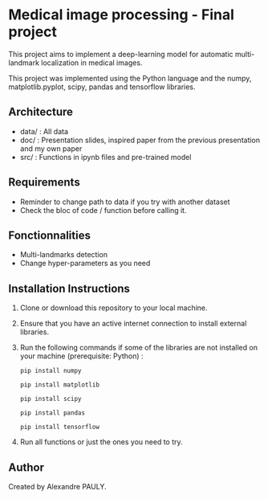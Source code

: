 # Medical image processing - Final project

This project aims to implement a deep-learning model for automatic multi-landmark localization in medical images.

This project was implemented using the Python language and the numpy, matplotlib.pyplot, scipy, pandas and tensorflow libraries.

## Architecture
- data/ : All data 
- doc/ : Presentation slides, inspired paper from the previous presentation and my own paper
- src/ : Functions in ipynb files and pre-trained model

## Requirements
- Reminder to change path to data if you try with another dataset
- Check the bloc of code / function before calling it.

## Fonctionnalities
- Multi-landmarks detection
- Change hyper-parameters as you need

## Installation Instructions

1. Clone or download this repository to your local machine.

2. Ensure that you have an active internet connection to install external libraries.

3. Run the following commands if some of the libraries are not installed on your machine (prerequisite: Python) :

    ```pip install numpy```

    ```pip install matplotlib```

    ```pip install scipy```

    ```pip install pandas```

    ```pip install tensorflow```

4. Run all functions or just the ones you need to try.

## Author

Created by Alexandre PAULY.